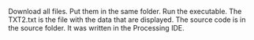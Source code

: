 Download all files.
Put them in the same folder.
Run the executable.
The TXT2.txt is the file with the data that are displayed.
The source code is in the source folder. It was written in the Processing IDE.

